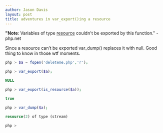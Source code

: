 ```yaml
---
author: Jason Davis
layout: post
title: adventures in var_export()ing a resource
---
```


<p><strong>"Note</strong>:&nbsp;Variables of type&nbsp;<a href="http://php.net/manual/en/language.types.resource.php">resource</a>&nbsp;couldn't be exported by this function." -php.net</p>

<p>Since a resource can’t be exported var_dump() replaces it with null. Good thing to know in those wtf moments.</p>

```php
php > $a = fopen('deleteme.php','r');

php > var_export($a);

NULL

php > var_export(is_resource($a));

true

php > var_dump($a);

resource(2) of type (stream)

php > 
```
